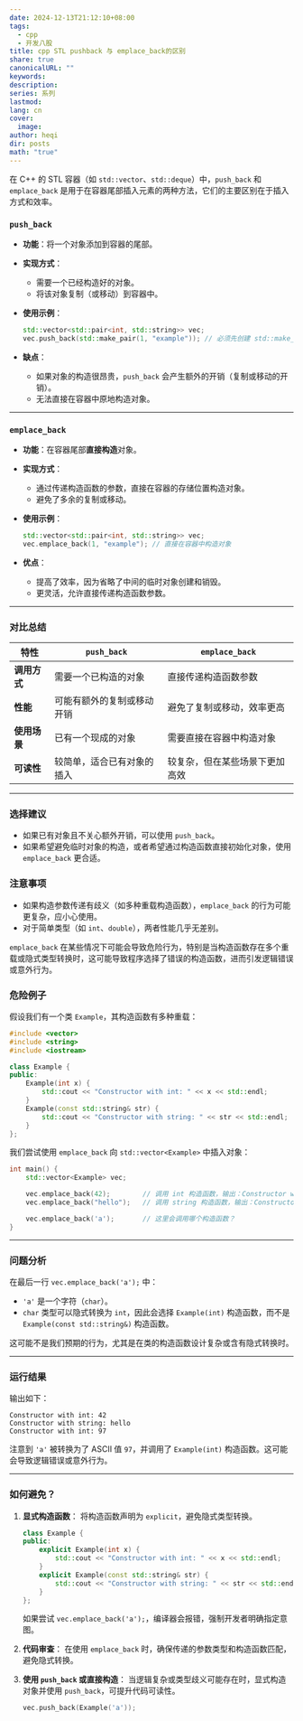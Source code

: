 ```yaml
---
date: 2024-12-13T21:12:10+08:00
tags:
  - cpp
  - 开发八股
title: cpp STL pushback 与 emplace_back的区别
share: true
canonicalURL: ""
keywords: 
description: 
series: 系列
lastmod: 
lang: cn
cover:
  image: 
author: heqi
dir: posts
math: "true"
---
```



在 C++ 的 STL 容器（如 `std::vector`、`std::deque`）中，`push_back` 和 `emplace_back` 是用于在容器尾部插入元素的两种方法，它们的主要区别在于插入方式和效率。
###  **`push_back`**

- **功能**：将一个对象添加到容器的尾部。
    
- **实现方式**：
    
    - 需要一个已经构造好的对象。
    - 将该对象复制（或移动）到容器中。
- **使用示例**：
    
    ```cpp
    std::vector<std::pair<int, std::string>> vec;
    vec.push_back(std::make_pair(1, "example")); // 必须先创建 std::make_pair 对象
    ```
    
- **缺点**：
    
    - 如果对象的构造很昂贵，`push_back` 会产生额外的开销（复制或移动的开销）。
    - 无法直接在容器中原地构造对象。

---

###  **`emplace_back`**

- **功能**：在容器尾部**直接构造**对象。
    
- **实现方式**：
    
    - 通过传递构造函数的参数，直接在容器的存储位置构造对象。
    - 避免了多余的复制或移动。
- **使用示例**：
    
    ```cpp
    std::vector<std::pair<int, std::string>> vec;
    vec.emplace_back(1, "example"); // 直接在容器中构造对象
    ```
    
- **优点**：
    
    - 提高了效率，因为省略了中间的临时对象创建和销毁。
    - 更灵活，允许直接传递构造函数参数。

---

### **对比总结**

|特性|`push_back`|`emplace_back`|
|---|---|---|
|**调用方式**|需要一个已构造的对象|直接传递构造函数参数|
|**性能**|可能有额外的复制或移动开销|避免了复制或移动，效率更高|
|**使用场景**|已有一个现成的对象|需要直接在容器中构造对象|
|**可读性**|较简单，适合已有对象的插入|较复杂，但在某些场景下更加高效|

---

### **选择建议**

- 如果已有对象且不关心额外开销，可以使用 `push_back`。
- 如果希望避免临时对象的构造，或者希望通过构造函数直接初始化对象，使用 `emplace_back` 更合适。

### **注意事项**

- 如果构造参数传递有歧义（如多种重载构造函数），`emplace_back` 的行为可能更复杂，应小心使用。
- 对于简单类型（如 `int`、`double`），两者性能几乎无差别。

`emplace_back` 在某些情况下可能会导致危险行为，特别是当构造函数存在多个重载或隐式类型转换时，这可能导致程序选择了错误的构造函数，进而引发逻辑错误或意外行为。

### **危险例子**

假设我们有一个类 `Example`，其构造函数有多种重载：

```cpp
#include <vector>
#include <string>
#include <iostream>

class Example {
public:
    Example(int x) {
        std::cout << "Constructor with int: " << x << std::endl;
    }
    Example(const std::string& str) {
        std::cout << "Constructor with string: " << str << std::endl;
    }
};
```

我们尝试使用 `emplace_back` 向 `std::vector<Example>` 中插入对象：

```cpp
int main() {
    std::vector<Example> vec;

    vec.emplace_back(42);        // 调用 int 构造函数，输出：Constructor with int: 42
    vec.emplace_back("hello");   // 调用 string 构造函数，输出：Constructor with string: hello

    vec.emplace_back('a');       // 这里会调用哪个构造函数？
}
```

---

### **问题分析**

在最后一行 `vec.emplace_back('a');` 中：

- `'a'` 是一个字符（`char`）。
- `char` 类型可以隐式转换为 `int`，因此会选择 `Example(int)` 构造函数，而不是 `Example(const std::string&)` 构造函数。

这可能不是我们预期的行为，尤其是在类的构造函数设计复杂或含有隐式转换时。

---

### **运行结果**

输出如下：

```
Constructor with int: 42
Constructor with string: hello
Constructor with int: 97
```

注意到 `'a'` 被转换为了 ASCII 值 `97`，并调用了 `Example(int)` 构造函数。这可能会导致逻辑错误或意外行为。

---

### **如何避免？**

1. **显式构造函数**： 将构造函数声明为 `explicit`，避免隐式类型转换。
    
    ```cpp
    class Example {
    public:
        explicit Example(int x) {
            std::cout << "Constructor with int: " << x << std::endl;
        }
        explicit Example(const std::string& str) {
            std::cout << "Constructor with string: " << str << std::endl;
        }
    };
    ```
    
    如果尝试 `vec.emplace_back('a');`，编译器会报错，强制开发者明确指定意图。
    
2. **代码审查**： 在使用 `emplace_back` 时，确保传递的参数类型和构造函数匹配，避免隐式转换。
    
3. **使用 `push_back` 或直接构造**： 当逻辑复杂或类型歧义可能存在时，显式构造对象并使用 `push_back`，可提升代码可读性。
    
    ```cpp
    vec.push_back(Example('a'));
    ```
    
